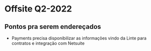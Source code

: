 # Offsite Q2-2022
## Pontos pra serem endereçados
- Payments precisa disponibilizar as informações vindo da Linte para contratos e integração com Netsuite